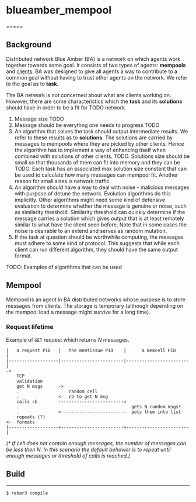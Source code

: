 # blueamber_mempool
=====

## Background

Distributed network Blue Amber (BA) is a network on which agents work together towards some goal. It consists of two types of agents: **mempools** and [clients][todo-client-repo]. BA was designed to give all agents a way to contribute to a common goal without having to trust other agents on the network. We refer to the goal as to **task**.

The BA network is not concerned about what are clients working on. However, there are some characteristics which the **task** and its **solutions** should have in order to be a fit for TODO network.

1. Message size TODO
2. Message should be everythng one needs to progress TODO
3. An algorithm that solves the task should output intermediate results. We refer to these results as to **solutions**. The solutions are carried by messages to mempools where they are picked by other clients. Hence the algorithm has to implement a way of enhancing itself when combined with solutions of other clients.
TODO. Solutions size should be small so that thousands of them can fit into memory and they can be TODO. Each task has an associated max solution size constant that can be used to calculate how many messages can mempool fit. Another reason for small sizes is network traffic.
4. An algorithm should have a way to deal with noise - malicious messages with purpose of detune the network. Evolution algorithms do this implicitly. Other algorithms might need some kind of defensive evaluation to determine whether the message is genuine or noise, such as similarity threshold. Similarity threshold can quickly determine if the message carries a solution which gives output that is at least remotely similar to what have the client seen before. Note that in some cases the noise is desirable to an extend and serves as random mutation.
5. If the task at question should be worthwhile computing, the messages must adhere to some kind of protocol. This suggests that while each client can run different algorithm, they should have the same output format.


TODO: Examples of algorithms that can be used

## Mempool

Mempool is an agent in BA distributed networks whose purpose is to store messages from clients. The storage is temporary (although depending on the mempool load a message might survive for a long time).

### Request lifetime

Example of `GET` request which returns _N_ messages.
```
|   a request PID   |   the memtissue PID    |      a memcell PID     |
|-------------------|------------------------|------------------------|
->
    TCP
    validation
    get N msgs      ->
    .                   random cell
    .               <-  cb to get N msg
    calls cb        ------------------------->
    .                                           gets N random msgs*
    .               <-------------------------  puts them into list
    repeats (?)
<-  formats
|-------------------+------------------------+------------------------|
```

_(* If cell does not contain enough messages, the number of messages can be less then N. In this scenario the default behavior is to repeat until enough messages or threshold of calls is reached.)_

## Build
-----

    $ rebar3 compile

<!-- Invisible List of References -->
[todo-client-repo]: TODO
